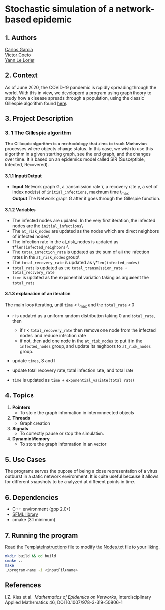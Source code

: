 
# Stochastic simulation of a network-based epidemic

## 1. Authors

[Carlos García](https://github.com/cxrlos)\
[Victor Coeto](https://github.com/vcoetoG)\
[Yann Le Lorier](https://github.com/yannlelorier)

## 2. Context

As of June 2020, the COVID-19 pandemic is rapidly spreading through the world. With this in view, we developerd a program using graph theory to study how a disease spreads through a population, using the classic Gillespie algorithm found [here](https://link.springer.com/content/pdf/bbm%3A978-3-319-50806-1%2F1.pdf).

## 3. Project Description

### 3. 1 The Gillespie algorithm

The Gillespie algorithm is a methodology that aims to track Markovian processes where objects change status. In this case, we wish to use this algorithm in a given starting graph, see the end graph, and the changes over time. It is based on an epidemics model called SIR (Susceptible, Infected, Recovered).

#### 3.1.1 Input/Output

- **Input** Network graph G, a transmission rate &tau;, a recovery rate &gamma;, a set of index node(s) of ```initial_infections```, maximum time t<sub>max</sub>\
**Output** The Network graph G after it goes through the Gillespie function. 

#### 3.1.2 Variables

- The infected nodes are updated. In the very first iteration, the infected nodes are the ```initial_infections```\
- The ```at_risk_nodes``` are updated as the nodes which are direct neighbors of infected nodes\
- The infection rate in the at_risk_nodes is updated as &tau;*```len(infected_neighbors)```\
- The ```total_infection_rate``` is updated as the sum of all the infection rates in the ```at_risk_nodes``` group\
- The ```total_recovery_rate``` is updated as &gamma;*```len(infected_nodes)```
- ```total_rate``` is updated as the ```total_transmission_rate + total_recovery_rate```
- ```time``` is updated as the exponential variation taking as argument the ```total_rate```

#### 3.1.3 explanation of an iteration

The main loop iterating, until ```time``` &lt; t<sub>max</sub> and the ```total_rate``` &lt; 0

- r is updated as a uniform random distribution taking 0 and ```total_rate```, then

    - if r &lt; ```total_recovery_rate``` then remove one node from the infected nodes, and reduce infection rate
    - if not, then add one node in the ```at_risk_nodes``` to put it in the ```infected_nodes``` group, and update its neghbors to ```at_risk_nodes``` group.
- update ```times```, S and I
- update total recovery rate, total infection rate, and total rate
- ```time``` is updated as ```time + exponential_variate(total rate)```


## 4. Topics

1. **Pointers**
    - To store the graph information in interconnected objects
2. **Threads**
   - Graph creation
4. **Signals**
    - To correctly pause or stop the simulation.
5. **Dynamic Memory**
    - To store the graph information in an vector

## 5. Use Cases

The programs serves the pupose of being a close representation of a virus outburst in a static network environment. It is quite useful because it allows for different snapshots to be analyzed at different points in time.

## 6. Dependencies

- C++ environment (gpp 2.0+)
- [SFML library](https://www.sfml-dev.org/tutorials/2.5/start-linux.php)
- cmake (3.1 minimum)

## 7. Running the program

Read the [TemplateInstructions](https://github.com/yannlelorier/Covid-19-tracker-simulator/TemplateInstructions.txt) file to modify the [Nodes.txt](https://github.com/yannlelorier/Covid-19-tracker-simulator/Nodes.txt) file to your liking.

~~~sh
mkdir build && cd build
cmake ..
make
./program-name -i <inputFilename>
~~~

## References

I.Z. Kiss et al., *Mathematics of Epidemics on Networks*, Interdisciplinary Applied
Mathematics 46, DOI 10.1007/978-3-319-50806-1
